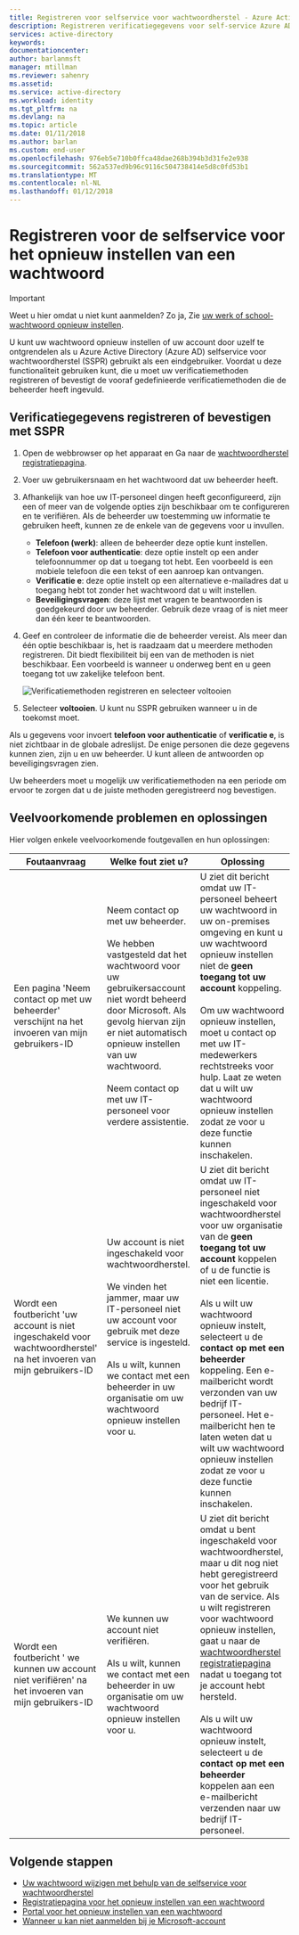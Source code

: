 ```yaml
---
title: Registreren voor selfservice voor wachtwoordherstel - Azure Active Directory
description: Registreren verificatiegegevens voor self-service Azure AD-wachtwoord opnieuw instellen
services: active-directory
keywords: 
documentationcenter: 
author: barlanmsft
manager: mtillman
ms.reviewer: sahenry
ms.assetid: 
ms.service: active-directory
ms.workload: identity
ms.tgt_pltfrm: na
ms.devlang: na
ms.topic: article
ms.date: 01/11/2018
ms.author: barlan
ms.custom: end-user
ms.openlocfilehash: 976eb5e710b0ffca48dae268b394b3d31fe2e938
ms.sourcegitcommit: 562a537ed9b96c9116c504738414e5d8c0fd53b1
ms.translationtype: MT
ms.contentlocale: nl-NL
ms.lasthandoff: 01/12/2018
---
```

# <a name="register-for-self-service-password-reset"></a>Registreren voor de selfservice voor het opnieuw instellen van een wachtwoord

> [!IMPORTANT]
> Weet u hier omdat u niet kunt aanmelden? Zo ja, Zie [uw werk of school-wachtwoord opnieuw instellen](active-directory-passwords-update-your-own-password.md).

U kunt uw wachtwoord opnieuw instellen of uw account door uzelf te ontgrendelen als u Azure Active Directory (Azure AD) selfservice voor wachtwoordherstel (SSPR) gebruikt als een eindgebruiker. Voordat u deze functionaliteit gebruiken kunt, die u moet uw verificatiemethoden registreren of bevestigt de vooraf gedefinieerde verificatiemethoden die de beheerder heeft ingevuld.

## <a name="register-or-confirm-authentication-data-with-sspr"></a>Verificatiegegevens registreren of bevestigen met SSPR

1. Open de webbrowser op het apparaat en Ga naar de [wachtwoordherstel registratiepagina](http://aka.ms/ssprsetup).
2. Voer uw gebruikersnaam en het wachtwoord dat uw beheerder heeft.
3. Afhankelijk van hoe uw IT-personeel dingen heeft geconfigureerd, zijn een of meer van de volgende opties zijn beschikbaar om te configureren en te verifiëren. Als de beheerder uw toestemming uw informatie te gebruiken heeft, kunnen ze de enkele van de gegevens voor u invullen.
    * **Telefoon (werk)**: alleen de beheerder deze optie kunt instellen.
    * **Telefoon voor authenticatie**: deze optie instelt op een ander telefoonnummer op dat u toegang tot hebt. Een voorbeeld is een mobiele telefoon die een tekst of een aanroep kan ontvangen.
    * **Verificatie e**: deze optie instelt op een alternatieve e-mailadres dat u toegang hebt tot zonder het wachtwoord dat u wilt instellen.
    * **Beveiligingsvragen**: deze lijst met vragen te beantwoorden is goedgekeurd door uw beheerder. Gebruik deze vraag of is niet meer dan één keer te beantwoorden.
4. Geef en controleer de informatie die de beheerder vereist. Als meer dan één optie beschikbaar is, het is raadzaam dat u meerdere methoden registreren. Dit biedt flexibiliteit bij een van de methoden is niet beschikbaar. Een voorbeeld is wanneer u onderweg bent en u geen toegang tot uw zakelijke telefoon bent.

    ![Verificatiemethoden registreren en selecteer voltooien][Register]

5. Selecteer **voltooien**. U kunt nu SSPR gebruiken wanneer u in de toekomst moet.

Als u gegevens voor invoert **telefoon voor authenticatie** of **verificatie e**, is niet zichtbaar in de globale adreslijst. De enige personen die deze gegevens kunnen zien, zijn u en uw beheerder. U kunt alleen de antwoorden op beveiligingsvragen zien.

Uw beheerders moet u mogelijk uw verificatiemethoden na een periode om ervoor te zorgen dat u de juiste methoden geregistreerd nog bevestigen.

## <a name="common-problems-and-their-solutions"></a>Veelvoorkomende problemen en oplossingen

 Hier volgen enkele veelvoorkomende foutgevallen en hun oplossingen:

| Foutaanvraag| Welke fout ziet u?| Oplossing |
| --- | --- | --- |
| Een pagina 'Neem contact op met uw beheerder' verschijnt na het invoeren van mijn gebruikers-ID | Neem contact op met uw beheerder. <br> <br> We hebben vastgesteld dat het wachtwoord voor uw gebruikersaccount niet wordt beheerd door Microsoft. Als gevolg hiervan zijn er niet automatisch opnieuw instellen van uw wachtwoord. <br> <br> Neem contact op met uw IT-personeel voor verdere assistentie. | U ziet dit bericht omdat uw IT-personeel beheert uw wachtwoord in uw on-premises omgeving en kunt u uw wachtwoord opnieuw instellen niet de **geen toegang tot uw account** koppeling. <br> <br> Om uw wachtwoord opnieuw instellen, moet u contact op met uw IT-medewerkers rechtstreeks voor hulp. Laat ze weten dat u wilt uw wachtwoord opnieuw instellen zodat ze voor u deze functie kunnen inschakelen.|
| Wordt een foutbericht 'uw account is niet ingeschakeld voor wachtwoordherstel' na het invoeren van mijn gebruikers-ID | Uw account is niet ingeschakeld voor wachtwoordherstel. <br> <br> We vinden het jammer, maar uw IT-personeel niet uw account voor gebruik met deze service is ingesteld. <br> <br> Als u wilt, kunnen we contact met een beheerder in uw organisatie om uw wachtwoord opnieuw instellen voor u. | U ziet dit bericht omdat uw IT-personeel niet ingeschakeld voor wachtwoordherstel voor uw organisatie van de **geen toegang tot uw account** koppelen of u de functie is niet een licentie. <br> <br> Als u wilt uw wachtwoord opnieuw instelt, selecteert u de **contact op met een beheerder** koppeling. Een e-mailbericht wordt verzonden van uw bedrijf IT-personeel. Het e-mailbericht hen te laten weten dat u wilt uw wachtwoord opnieuw instellen zodat ze voor u deze functie kunnen inschakelen. |
| Wordt een foutbericht ' we kunnen uw account niet verifiëren' na het invoeren van mijn gebruikers-ID | We kunnen uw account niet verifiëren. <br> <br> Als u wilt, kunnen we contact met een beheerder in uw organisatie om uw wachtwoord opnieuw instellen voor u. | U ziet dit bericht omdat u bent ingeschakeld voor wachtwoordherstel, maar u dit nog niet hebt geregistreerd voor het gebruik van de service. Als u wilt registreren voor wachtwoord opnieuw instellen, gaat u naar de [wachtwoordherstel registratiepagina](http://aka.ms/ssprsetup) nadat u toegang tot je account hebt hersteld. <br> <br> Als u wilt uw wachtwoord opnieuw instelt, selecteert u de **contact op met een beheerder** koppelen aan een e-mailbericht verzenden naar uw bedrijf IT-personeel. |

## <a name="next-steps"></a>Volgende stappen

* [Uw wachtwoord wijzigen met behulp van de selfservice voor wachtwoordherstel](active-directory-passwords-update-your-own-password.md)
* [Registratiepagina voor het opnieuw instellen van een wachtwoord](http://aka.ms/ssprsetup)
* [Portal voor het opnieuw instellen van een wachtwoord](https://passwordreset.microsoftonline.com/)
* [Wanneer u kan niet aanmelden bij je Microsoft-account](https://support.microsoft.com/help/12429/microsoft-account-sign-in-cant)

[Register]: ./media/active-directory-passwords-reset-register/register-2-methods.png "Wachtwoord opnieuw instellen registratiepagina weergegeven met de geregistreerde methoden en op de knop Voltooien"

